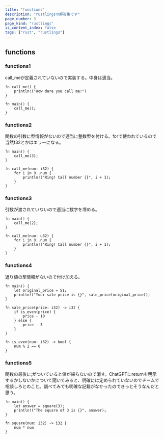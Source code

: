 ```yaml
---
title: "functions"
description: "rustlingsの解答集です"
page_number: 3
page_kind: "rustlings"
is_content_index: false
tags: ["rust", "rustlings"]
---
```


## functions
### functions1
call_meが定義されていないので実装する。中身は適当。
```
fn call_me() {
    println!("How dare you call me!")
}

fn main() {
    call_me();
}
```
### functions2
関数の引数に型情報がないので適当に整数型を付ける。forで使われているので当然f32とかはエラーになる。
```
fn main() {
    call_me(3);
}

fn call_me(num: i32) {
    for i in 0..num {
        println!("Ring! Call number {}", i + 1);
    }
}
```
### functions3
引数が渡されていないので適当に数字を埋める。
```
fn main() {
    call_me(2);
}

fn call_me(num: u32) {
    for i in 0..num {
        println!("Ring! Call number {}", i + 1);
    }
}
```
### functions4
返り値の型情報がないので付け加える。
```
fn main() {
    let original_price = 51;
    println!("Your sale price is {}", sale_price(original_price));
}

fn sale_price(price: i32) -> i32 {
    if is_even(price) {
        price - 10
    } else {
        price - 3
    }
}

fn is_even(num: i32) -> bool {
    num % 2 == 0
}
```
### functions5
関数の最後に;がついていると値が帰らないので消す。ChatGPTにreturnを明示するかしないかについて聞いてみると、明確には定められていないのでチームで相談しろとのこと。調べてみても明確な記載がなかったのできっとそうなんだと思う。
```
fn main() {
    let answer = square(3);
    println!("The square of 3 is {}", answer);
}

fn square(num: i32) -> i32 {
    num * num
}
```